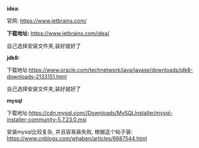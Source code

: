 **idea:**

官网: https://www.jetbrains.com/

**下载地址:**
https://www.jetbrains.com/idea/

自己选择安装文件夹,装好就好了


**jdk8:**

下载地址:https://www.oracle.com/technetwork/java/javase/downloads/jdk8-downloads-2133151.html

自己选择安装文件夹,装好就好了


**mysql**

下载地址:https://cdn.mysql.com//Downloads/MySQLInstaller/mysql-installer-community-5.7.23.0.msi

安装mysql比较复杂, 并且容易装失败, 根据这个帖子装: https://www.cnblogs.com/whaben/articles/6687544.html